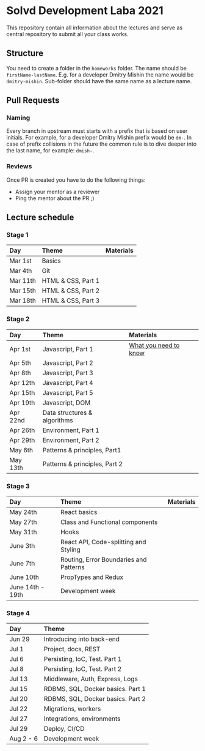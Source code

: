# Solvd Development Laba 2021

This repository contain all information about the lectures and serve as central repository to submit all your class works.

## Structure
You need to create a folder in the `homeworks` folder. The name should be `firstName-lastName`. E.g. for a developer Dmitry Mishin the name would be `dmitry-mishin`. Sub-folder should have the same name as a lecture name.

## Pull Requests
### Naming
Every branch in upstream must starts with a prefix that is based on user initials. For example, for a developer Dmitry Mishin prefix would be `dm-`. In case of prefix collisions in the future the common rule is to dive deeper into the last name, for example: `dmish-`.

### Reviews
Once PR is created you have to do the following things:

- Assign your mentor as a reviewer
- Ping the mentor about the PR ;)

## Lecture schedule

### Stage 1
| Day | Theme | Materials |
| :- | :- | :- |
| Mar 1st | Basics |
| Mar 4th | Git |
| Mar 11th | HTML & CSS, Part 1 |
| Mar 15th | HTML & CSS, Part 2 |
| Mar 18th | HTML & CSS, Part 3 |

### Stage 2
| Day | Theme | Materials |
| :- | :- | :- |
| Apr 1st | Javascript, Part 1 | [What you need to know](https://docs.google.com/document/d/1orXxA9CzcjUxqaTL8RAc3Gn_YbJphBlZbmQzKSLT8j4/edit?usp=sharing) |
| Apr 5th | Javascript, Part 2 |
| Apr 8th | Javascript, Part 3 |
| Apr 12th | Javascript, Part 4 |
| Apr 15th | Javascript, Part 5 |
| Apr 19th | Javascript, DOM |
| Apr 22nd | Data structures & algorithms |
| Apr 26th | Environment, Part 1 |
| Apr 29th | Environment, Part 2 |
| May 6th | Patterns & principles, Part1 |
| May 13th | Patterns & principles, Part 2 |

### Stage 3
| Day | Theme | Materials |
| :- | :- | :- |
| May 24th | React basics |
| May 27th | Class and Functional components |
| May 31th | Hooks |
| June 3th | React API, Code-splitting and Styling |
| June 7th | Routing, Error Boundaries and Patterns |
| June 10th | PropTypes and Redux |
| June 14th - 19th | Development week |

### Stage 4
| Day | Theme |
| :- | :- |
| Jun 29 | Introducing into back-end |
| Jul 1 | Project, docs, REST |
| Jul 6 | Persisting, IoC, Test. Part 1 |
| Jul 8 | Persisting, IoC, Test. Part 2 |
| Jul 13 | Middleware, Auth, Express, Logs |
| Jul 15 | RDBMS, SQL, Docker basics. Part 1 |
| Jul 20 | RDBMS, SQL, Docker basics. Part 2 |
| Jul 22 | Migrations, workers |
| Jul 27 | Integrations, environments |
| Jul 29 | Deploy, CI/CD |
| Aug 2 - 6 | Development week |
